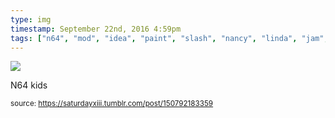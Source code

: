```yaml
---
type: img
timestamp: September 22nd, 2016 4:59pm
tags: ["n64", "mod", "idea", "paint", "slash", "nancy", "linda", "jam", "art"]
---
```

<img src="https://saturdayxiii.github.io/media/150792183359.png"/>

N64 kids
 
      
      
  
<small>source: https://saturdayxiii.tumblr.com/post/150792183359</small>